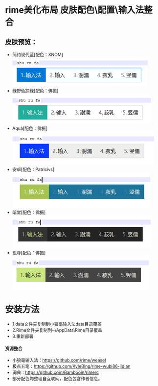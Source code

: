 # rime美化布局 皮肤配色\配置\输入法整合

## 皮肤预览：
- 简约现代蓝[配色：XNOM]
![Image text](/Res/preview_blue.png#pic_left)
- 绿野仙踪绿[配色：佛振]
![Image text](/Res/preview_green.png#pic_left)
- Aqua[配色：佛振]
![Image text](/Res/preview_blue1.png#pic_left)
- 安卓[配色：Patricivs]
![Image text](/Res/preview_android.png#pic_left)
- 暗堂[配色：佛振]
![Image text](/Res/preview_dark.png#pic_left)
- 孤寺[配色：佛振]
![Image text](/Res/preview_temple.png#pic_left)
# 安装方法
- 1.data文件夹复制到小狼毫输入法data目录覆盖
- 2.Rime文件夹复制到~\AppData\Rime目录覆盖
- 3.重新部署
#### 资源整合
 - 小狼毫输入法：https://github.com/rime/weasel
 - 极点五笔：https://github.com/KyleBing/rime-wubi86-jidian
 - 词典：https://github.com/Bambooin/rimerc
 - 部分配色均整理自互联网，配色包含作者信息。
